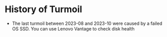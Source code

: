 # History of Turmoil

* The last turmoil between 2023-08 and 2023-10 were caused by a failed OS SSD. You can use Lenovo Vantage to check disk health
